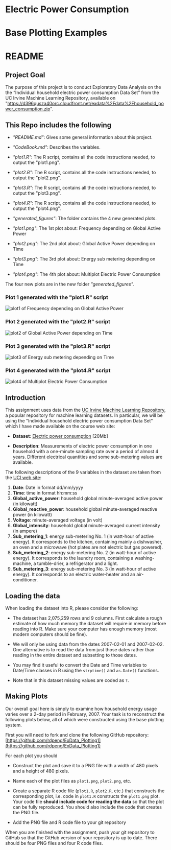 # **Electric Power Consumption**
# **Base Plotting Examples**

# **README**

## Project Goal

The purpose of this project is to conduct Exploratory Data Analysis on the the “Individual household electric power consumption Data Set” from the UC Irvine Machine Learning Repository, available on "https://d396qusza40orc.cloudfront.net/exdata%2Fdata%2Fhousehold_power_consumption.zip". 

## This Repo includes the following

* *"README.md"*: Gives some general information about this project.

* *"CodeBook.md"*: Describes the variables.

* *"plot1.R"*: The R script, contains all the code instructions needed, to output the "plot1.png".

* *"plot2.R"*: The R script, contains all the code instructions needed, to output the "plot2.png".

* *"plot3.R"*: The R script, contains all the code instructions needed, to output the "plot3.png".

* *"plot4.R"*: The R script, contains all the code instructions needed, to output the "plot4.png".

* *"generated_figures"*: The folder contains the 4 new generated plots.  

* *"plot1.png"*: The 1st plot about: Frequency depending on Global Active Power

* *"plot2.png"*: The 2nd plot about: Global Active Power depending on Time

* *"plot3.png"*: The 3rd plot about: Energy sub metering depending on Time

* *"plot4.png"*: The 4th plot about: Multiplot Electric Power Consumption


The four new plots are in the new folder *"generated_figures"*. 

### Plot 1 generated with the "plot1.R" script

![plot1 of Frequency depending on Global Active Power](generated_figures/plot1.png)

### Plot 2 generated with the "plot2.R" script

![plot2 of Global Active Power depending on Time](generated_figures/plot2.png) 

### Plot 3 generated with the "plot3.R" script

![plot3 of Energy sub metering depending on Time](generated_figures/plot3.png) 

### Plot 4 generated with the "plot4.R" script

![plot4 of Multiplot Electric Power Consumption](generated_figures/plot4.png) 


## Introduction

This assignment uses data from
the <a href="http://archive.ics.uci.edu/ml/">UC Irvine Machine
Learning Repository</a>, a popular repository for machine learning
datasets. In particular, we will be using the "Individual household
electric power consumption Data Set" which I have made available on
the course web site:


* <b>Dataset</b>: <a href="https://d396qusza40orc.cloudfront.net/exdata%2Fdata%2Fhousehold_power_consumption.zip">Electric power consumption</a> [20Mb]

* <b>Description</b>: Measurements of electric power consumption in
one household with a one-minute sampling rate over a period of almost
4 years. Different electrical quantities and some sub-metering values
are available.


The following descriptions of the 9 variables in the dataset are taken
from
the <a href="https://archive.ics.uci.edu/ml/datasets/Individual+household+electric+power+consumption">UCI
web site</a>:

<ol>
<li><b>Date</b>: Date in format dd/mm/yyyy </li>
<li><b>Time</b>: time in format hh:mm:ss </li>
<li><b>Global_active_power</b>: household global minute-averaged active power (in kilowatt) </li>
<li><b>Global_reactive_power</b>: household global minute-averaged reactive power (in kilowatt) </li>
<li><b>Voltage</b>: minute-averaged voltage (in volt) </li>
<li><b>Global_intensity</b>: household global minute-averaged current intensity (in ampere) </li>
<li><b>Sub_metering_1</b>: energy sub-metering No. 1 (in watt-hour of active energy). It corresponds to the kitchen, containing mainly a dishwasher, an oven and a microwave (hot plates are not electric but gas powered). </li>
<li><b>Sub_metering_2</b>: energy sub-metering No. 2 (in watt-hour of active energy). It corresponds to the laundry room, containing a washing-machine, a tumble-drier, a refrigerator and a light. </li>
<li><b>Sub_metering_3</b>: energy sub-metering No. 3 (in watt-hour of active energy). It corresponds to an electric water-heater and an air-conditioner.</li>
</ol>

## Loading the data





When loading the dataset into R, please consider the following:

* The dataset has 2,075,259 rows and 9 columns. First
calculate a rough estimate of how much memory the dataset will require
in memory before reading into R. Make sure your computer has enough
memory (most modern computers should be fine).

* We will only be using data from the dates 2007-02-01 and
2007-02-02. One alternative is to read the data from just those dates
rather than reading in the entire dataset and subsetting to those
dates.

* You may find it useful to convert the Date and Time variables to
Date/Time classes in R using the `strptime()` and `as.Date()`
functions.

* Note that in this dataset missing values are coded as `?`.


## Making Plots

Our overall goal here is simply to examine how household energy usage
varies over a 2-day period in February, 2007. Your task is to
reconstruct the following plots below, all of which were constructed
using the base plotting system.

First you will need to fork and clone the following GitHub repository:
[https://github.com/rdpeng/ExData_Plotting1](https://github.com/rdpeng/ExData_Plotting1)


For each plot you should

* Construct the plot and save it to a PNG file with a width of 480
pixels and a height of 480 pixels.

* Name each of the plot files as `plot1.png`, `plot2.png`, etc.

* Create a separate R code file (`plot1.R`, `plot2.R`, etc.) that
constructs the corresponding plot, i.e. code in `plot1.R` constructs
the `plot1.png` plot. Your code file **should include code for reading
the data** so that the plot can be fully reproduced. You should also
include the code that creates the PNG file.

* Add the PNG file and R code file to your git repository

When you are finished with the assignment, push your git repository to
GitHub so that the GitHub version of your repository is up to
date. There should be four PNG files and four R code files.




